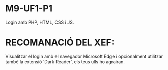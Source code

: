 # M9-UF1-P1
Login amb PHP, HTML, CSS i JS.

# RECOMANACIÓ DEL XEF: 
Visualitzar el login amb el navegador Microsoft Edge i opcionalment utilitzar també la extensió 'Dark Reader', els teus ulls ho agrairan.
